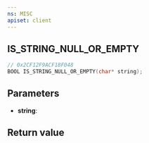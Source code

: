 ```yaml
---
ns: MISC
apiset: client
---
```

## IS_STRING_NULL_OR_EMPTY

```c
// 0x2CF12F9ACF18F048
BOOL IS_STRING_NULL_OR_EMPTY(char* string);
```


## Parameters
* **string**:

## Return value